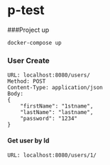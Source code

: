 # p-test

###Project up
```
docker-compose up
```

### User Create
```
URL: localhost:8080/users/
Method: POST
Content-Type: application/json
Body:
{
    "firstName": "1stname",
    "lastName": "lastname",
    "password": "1234"
}
```

#### Get user by Id

```
URL: localhost:8080/users/1/
```
